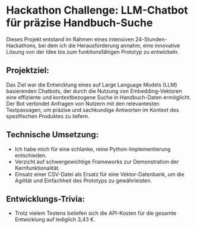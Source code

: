 # Hackathon Challenge: LLM-Chatbot für präzise Handbuch-Suche

Dieses Projekt entstand im Rahmen eines intensiven 24-Stunden-Hackathons, bei dem ich die Herausforderung annahm, eine innovative Lösung von der Idee bis zum funktionsfähigen Prototyp zu entwickeln.

## Projektziel:
Das Ziel war die Entwicklung eines auf Large Language Models (LLM) basierenden Chatbots, der durch die Nutzung von Embedding-Vektoren eine effiziente und kontextbezogene Suche in Handbuch-Daten ermöglicht. Der Bot verbindet Anfragen von Nutzern mit den relevantesten Textpassagen, um präzise und sachkundige Antworten im Kontext des spezifischen Produktes zu liefern.

## Technische Umsetzung:
- Ich habe mich für eine schlanke, reine Python-Implementierung entschieden.
- Verzicht auf schwergewichtige Frameworks zur Demonstration der Kernfunktionalität.
- Einsatz einer CSV-Datei als Ersatz für eine Vektor-Datenbank, um die Agilität und Einfachheit des Prototyps zu gewährleisten.

## Entwicklungs-Trivia:
- Trotz vielem Testens beliefen sich die API-Kosten für die gesamte Entwicklung auf lediglich 3,43 €.


